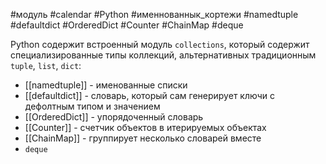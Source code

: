 #модуль #calendar #Python #именнованнык_кортежи #namedtuple #defaultdict #OrderedDict #Counter #ChainMap #deque


Python содержит встроенный модуль `collections`, который содержит специализированные типы коллекций, альтернативных традиционным `tuple`, `list`, `dict`:
- [[namedtuple]] - именованные списки
- [[defaultdict]] - словарь, который сам генерирует ключи с дефолтным типом и значением
- [[OrderedDict]] - упорядоченный словарь
- [[Counter]] - счетчик объектов в итерируемых объектах
- [[ChainMap]] - группирует несколько словарей вмеcте
- `deque`